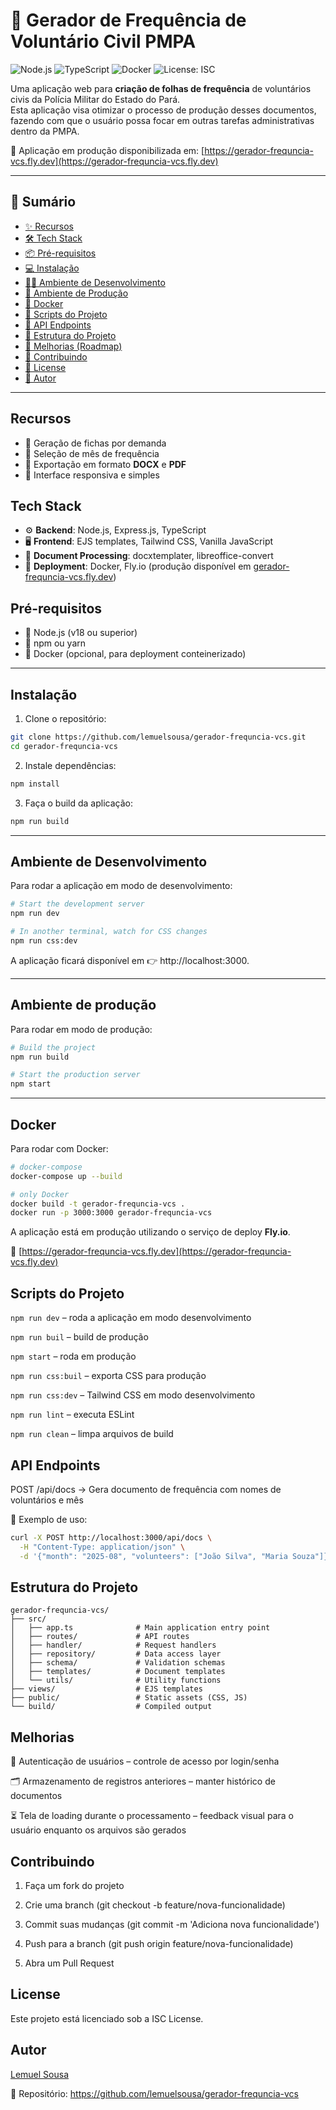 # 🚓 Gerador de Frequência de Voluntário Civil PMPA

![Node.js](https://img.shields.io/badge/Node.js-18+-green)
![TypeScript](https://img.shields.io/badge/TypeScript-5-blue)
![Docker](https://img.shields.io/badge/Docker-ready-blue)
![License: ISC](https://img.shields.io/badge/License-ISC-yellow)

Uma aplicação web para **criação de folhas de frequência** de voluntários civis da Polícia Militar do Estado do Pará.  
Esta aplicação visa otimizar o processo de produção desses documentos, fazendo com que o usuário possa focar em outras tarefas administrativas dentro da PMPA.

🔗 Aplicação em produção disponibilizada em: [https://gerador-frequncia-vcs.fly.dev](https://gerador-frequncia-vcs.fly.dev)  


---

## 📑 Sumário

- [✨ Recursos](#recursos)
- [🛠️ Tech Stack](#tech-stack)
- [📦 Pré-requisitos](#pré-requisitos)
- [💻 Instalação](#instalação)
- [🧑‍💻 Ambiente de Desenvolvimento](#ambiente-de-desenvolvimento)
- [🚀 Ambiente de Produção](#ambiente-de-produção)
- [🐳 Docker](#docker)
- [📜 Scripts do Projeto](#scripts-do-projeto)
- [🔌 API Endpoints](#api-endpoints)
- [📁 Estrutura do Projeto](#estrutura-do-projeto)
- [📌 Melhorias (Roadmap)](#melhorias-roadmap)
- [🤝 Contribuindo](#contribuindo)
- [📜 License](#license)
- [👤 Autor](#autor)

---

## Recursos

- 📝 Geração de fichas por demanda
- 📅 Seleção de mês de frequência
- 📄 Exportação em formato **DOCX** e **PDF**
- 🎨 Interface responsiva e simples



## Tech Stack

- ⚙️ **Backend**: Node.js, Express.js, TypeScript
- 🖥️ **Frontend**: EJS templates, Tailwind CSS, Vanilla JavaScript
- 📂 **Document Processing**: docxtemplater, libreoffice-convert
- 🚀 **Deployment**: Docker, Fly.io (produção disponível em [gerador-frequncia-vcs.fly.dev](https://gerador-frequncia-vcs.fly.dev))




## Pré-requisitos

- 📌 Node.js (v18 ou superior)
- 📌 npm ou yarn
- 🐳 Docker (opcional, para deployment conteinerizado)

---

## Instalação

1. Clone o repositório:

```bash
git clone https://github.com/lemuelsousa/gerador-frequncia-vcs.git
cd gerador-frequncia-vcs
```

2. Instale dependências:

```bash
npm install
```

3. Faça o build da aplicação:

```bash
npm run build
```

---

## Ambiente de Desenvolvimento

Para rodar a aplicação em modo de desenvolvimento:

```bash
# Start the development server
npm run dev
```

```bash
# In another terminal, watch for CSS changes
npm run css:dev
```

A aplicação ficará disponível em 👉 http://localhost:3000.

---

## Ambiente de produção

Para rodar em modo de produção:

```bash
# Build the project
npm run build

# Start the production server
npm start
```

---

## Docker

Para rodar com Docker:

```bash
# docker-compose
docker-compose up --build

# only Docker
docker build -t gerador-frequncia-vcs .
docker run -p 3000:3000 gerador-frequncia-vcs
```

A aplicação está em produção utilizando o serviço de deploy **Fly.io**.  

🔗 [https://gerador-frequncia-vcs.fly.dev](https://gerador-frequncia-vcs.fly.dev)

## Scripts do Projeto

`npm run dev` – roda a aplicação em modo desenvolvimento

`npm run buil` – build de produção

`npm start` – roda em produção

`npm run css:buil` – exporta CSS para produção

`npm run css:dev` – Tailwind CSS em modo desenvolvimento

`npm run lint` – executa ESLint

`npm run clean` – limpa arquivos de build


## API Endpoints

POST /api/docs → Gera documento de frequência com nomes de voluntários e mês

📌 Exemplo de uso:
```bash
curl -X POST http://localhost:3000/api/docs \
  -H "Content-Type: application/json" \
  -d '{"month": "2025-08", "volunteers": ["João Silva", "Maria Souza"]}'
```

## Estrutura do Projeto
```
gerador-frequncia-vcs/
├── src/
│   ├── app.ts              # Main application entry point
│   ├── routes/             # API routes
│   ├── handler/            # Request handlers
│   ├── repository/         # Data access layer
│   ├── schema/             # Validation schemas
│   ├── templates/          # Document templates
│   └── utils/              # Utility functions
├── views/                  # EJS templates
├── public/                 # Static assets (CSS, JS)
└── build/                  # Compiled output
```

## Melhorias



🔐 Autenticação de usuários – controle de acesso por login/senha

🗂️ Armazenamento de registros anteriores – manter histórico de documentos

⏳ Tela de loading durante o processamento – feedback visual para o usuário enquanto os arquivos são gerados

## Contribuindo

1. Faça um fork do projeto

2. Crie uma branch (git checkout -b feature/nova-funcionalidade)

3. Commit suas mudanças (git commit -m 'Adiciona nova funcionalidade')

4. Push para a branch (git push origin feature/nova-funcionalidade)

5. Abra um Pull Request


## License

Este projeto está licenciado sob a ISC License.

## Autor

[Lemuel Sousa](https://github.com/lemuelsousa)

📂 Repositório: https://github.com/lemuelsousa/gerador-frequncia-vcs